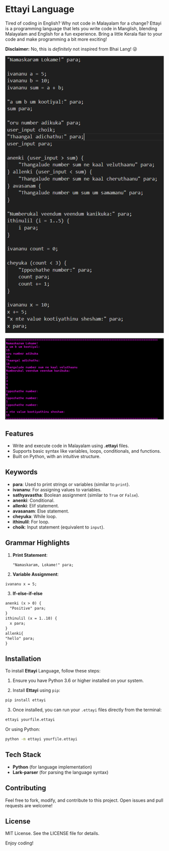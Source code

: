 # Ettayi Language

Tired of coding in English? Why not code in Malayalam for a change? Ettayi is a programming language that lets you write code in Manglish, blending Malayalam and English for a fun experience. Bring a little Kerala flair to your code and make programming a bit more exciting!

**Disclaimer:** No, this is *definitely* not inspired from Bhai Lang! 😜

<p align="center">
    <img src="assets/1.jpeg" alt="Code">
</p>

<p align="center">
    <img src="assets/2.jpeg" alt="Output">
</p>

## Features

- Write and execute code in Malayalam using **.ettayi** files.
- Supports basic syntax like variables, loops, conditionals, and functions.
- Built on Python, with an intuitive structure.

## Keywords

- **para**: Used to print strings or variables (similar to `print`).
- **ivananu**: For assigning values to variables.
- **sathyavastha**: Boolean assignment (similar to `True` or `False`).
- **anenki**: Conditional.
- **allenki**: Elif statement.
- **avasanam**: Else statement.
- **cheyuka**: While loop.
- **ithinulil**: For loop.
- **choik**: Input statement (equivalent to `input`).

## Grammar Highlights

1. **Print Statement**:
   ```ettayi
   "Namaskaram, Lokame!" para;
   ```
2. **Variable Assignment**:
  ```ettayi
  ivananu x = 5;
  ```
3. **If-else-if-else**
  ```ettayi
  anenki (x > 0) {
    "Positive" para;
}
ithinulil (x = 1..10) {
    x para;
}
allenki{
  "hello" para;
}
````
  


## Installation

To install **Ettayi** Language, follow these steps:

1. Ensure you have Python 3.6 or higher installed on your system.

2. Install **Ettayi** using `pip`:

```bash
pip install ettayi
```

3. Once installed, you can run your `.ettayi` files directly from the terminal:

```bash
ettayi yourfile.ettayi
```

Or using Python:

```bash
python -m ettayi yourfile.ettayi
```

## Tech Stack

- **Python** (for language implementation)
- **Lark-parser** (for parsing the language syntax)

## Contributing

Feel free to fork, modify, and contribute to this project. Open issues and pull requests are welcome!

## License

MIT License. See the LICENSE file for details.


Enjoy coding!

